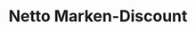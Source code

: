 ---
title: "Netto Marken-Discount"
url: /jettingen-scheppach/netto-marken-discount/
shop: Supermarkt
---
